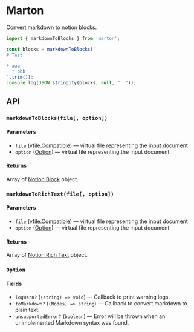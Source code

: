 # Marton

Convert markdown to notion blocks.

```js
import { markdownToBlocks } from 'marton';

const blocks = markdownToBlocks(`
# Test

* aaa
  * bbb
`.trim());
console.log(JSON.stringify(blocks, null, "  "));
```

## API

### `markdownToBlocks(file[, option])`

#### Parameters

* `file` ([vfile.Compatible])
  — virtual file representing the input document
* `option` ([Option](#option))
  — virtual file representing the input document

#### Returns

Array of [Notion Block](https://developers.notion.com/reference/block) object.

### `markdownToRichText(file[, option])`

#### Parameters

* `file` ([vfile.Compatible])
  — virtual file representing the input document
* `option` ([Option](#option)) — virtual file representing the input document

#### Returns

Array of [Notion Rich Text](https://developers.notion.com/reference/rich-text) object.

### `Option`

#### Fields

* `logWarn?` (`(string) => void`)
  — Callback to print warning logs.
* `toMarkdown?` (`(Nodes) => string`)
  — Callback to convert markdown to plain text.
* `unsupportedError?` (`boolean`)
  — Error will be thrown when an unimplemented Markdown syntax was found.

[vfile.Compatible]: https://www.npmjs.com/package/vfile#compatible
